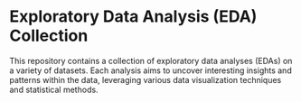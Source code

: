 # Exploratory Data Analysis (EDA) Collection

This repository contains a collection of exploratory data analyses (EDAs) on a variety of datasets. Each analysis aims to uncover interesting insights and patterns within the data, leveraging various data visualization techniques and statistical methods.
